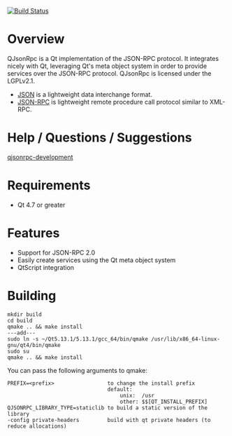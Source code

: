 [![Build Status](https://drone.io/bitbucket.org/devonit/qjsonrpc/status.png)](https://drone.io/bitbucket.org/devonit/qjsonrpc/latest)

Overview
=======

QJsonRpc is a Qt implementation of the JSON-RPC protocol.
It integrates nicely with Qt, leveraging Qt's meta object system in order
to provide services over the JSON-RPC protocol. QJsonRpc is licensed under
the LGPLv2.1.

- [JSON](http://www.json.org/) is a lightweight data interchange format.
- [JSON-RPC](http://jsonrpc.org/) is lightweight remote procedure call protocol similar to XML-RPC.

Help / Questions / Suggestions
============
[qjsonrpc-development](http://groups.google.com/group/qjsonrpc-development)

Requirements
============

- Qt 4.7 or greater

Features
========

- Support for JSON-RPC 2.0
- Easily create services using the Qt meta object system
- QtScript integration

Building
========

    mkdir build
    cd build
    qmake .. && make install
    ---add---
    sudo ln -s ~/Qt5.13.1/5.13.1/gcc_64/bin/qmake /usr/lib/x86_64-linux-gnu/qt4/bin/qmake
    sudo su
    qmake .. && make install

You can pass the following arguments to qmake:

    PREFIX=<prefix>                 to change the install prefix
                                    default:
                                        unix:  /usr
                                        other: $$[QT_INSTALL_PREFIX]
    QJSONRPC_LIBRARY_TYPE=staticlib to build a static version of the library
    -config private-headers         build with qt private headers (to reduce allocations)
